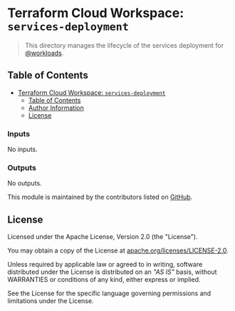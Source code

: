 # Terraform Cloud Workspace: `services-deployment`

> This directory manages the lifecycle of the services deployment for [@workloads](https://github.com/workloads).

## Table of Contents

<!-- TOC -->
* [Terraform Cloud Workspace: `services-deployment`](#terraform-cloud-workspace--services-deployment)
  * [Table of Contents](#table-of-contents)
  * [Author Information](#author-information)
  * [License](#license)
<!-- TOC -->

<!-- BEGIN_TF_DOCS -->
### Inputs

No inputs.

### Outputs

No outputs.
<!-- END_TF_DOCS -->
This module is maintained by the contributors listed on [GitHub](https://github.com/workloads/service-deployments/graphs/contributors).

## License

Licensed under the Apache License, Version 2.0 (the "License").

You may obtain a copy of the License at [apache.org/licenses/LICENSE-2.0](http://www.apache.org/licenses/LICENSE-2.0).

Unless required by applicable law or agreed to in writing, software distributed under the License is distributed on an _"AS IS"_ basis, without WARRANTIES or conditions of any kind, either express or implied.

See the License for the specific language governing permissions and limitations under the License.
